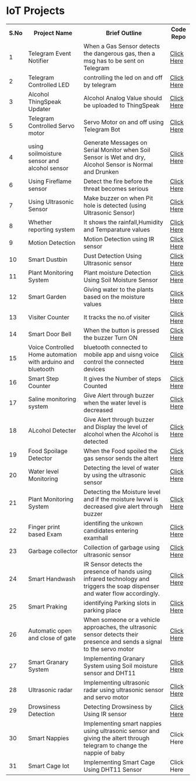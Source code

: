 # IoT Projects

<table>
  <tr>
    <th>S.No</th>
    <th>Project Name</th>
    <th>Brief Outline</th>
    <th>Code Repo</th>
  </tr>
  <tr>
    <td>1</td>
    <td>Telegram Event Notifier</td>
    <td>When a Gas Sensor detects the dangerous gas, then a msg has to be sent on Telegram</td>
    <td><a href="https://github.com/maddydevgits/iot-activities/tree/main/project1">Click Here</a></td>
  </tr>
  <td>2</td>
    <td>Telegram Controlled LED</td>
    <td>controlling the led on and off by telegram</td>
    <td><a href="https://github.com/maddydevgits/iot-activities/tree/main/Project2">Click Here</a></td>
   <tr>
    <td>3</td>
    <td>Alcohol ThingSpeak Updater</td>
    <td>Alcohol Analog Value should be uploaded to ThingSpeak</td>
    <td><a href="https://github.com/maddydevgits/iot-activities/tree/main/Project3">Click Here</a></td>
  </tr>
  <tr>
    <td>5</td>
    <td>Telegram Controlled Servo motor</td>
    <td>Servo Motor on and off using Telegram Bot</td>
    <td><a href="https://github.com/maddydevgits/iot-activities/tree/main/Project5">Click Here</a></td>
  </tr>
  <tr>
    <td>4</td>
    <td>using soilmoisture sensor and alcohol sensor</td>
    <td>Generate Messages on Serial Monitor when Soil Sensor is Wet and dry, Alcohol Sensor is Normal and Drunken</td>
    <td><a href="https://github.com/maddydevgits/iot-activities/blob/main/project4/main.ino">Click Here</a></td>
  </tr>
  <tr>
    <td>6</td>
    <td>Using Fireflame sensor</td>
    <td>Detect the fire before the threat becomes serious</td>
    <td><a href="https://github.com/maddydevgits/iot-activities/blob/main/project6/main.ino">Click Here</a></td>
  </tr>
  <tr>
    <td>7</td>
    <td>Using Ultrasonic Sensor</td>
    <td>Make buzzer on when Pit hole is detected (using Ultrasonic Sensor) </td>
    <td><a href="https://github.com/maddydevgits/iot-activities/blob/main/project7/main.ino">Click Here</a></td>
  </tr>
  <tr>
    <td>8</td>
    <td>Whether reporting system </td>
    <td>It shows the rainfall,Humidity and Temparature values </td>
    <td><a href="https://github.com/maddydevgits/iot-activities/blob/main/project8/main.ino">Click Here</a></td>
  </tr>
  <tr>
    <td>9</td>
    <td>Motion Detection</td>
    <td>Motion Detection using IR sensor </td>
    <td><a href="https://github.com/maddydevgits/iot-activities/blob/main/project9/main.ino">Click Here</a></td>
  </tr>
   <tr>
    <td>10</td>
    <td>Smart Dustbin</td>
    <td>Dust Detection Using Ultrasonic sensor</td>
    <td><a href="https://github.com/maddydevgits/iot-activities/tree/main/project10">Click Here</a></td>
  </tr>
  <tr>
    <td>11</td>
    <td>Plant Monitoring System</td>
    <td>Plant moisture Detection Using Soil Moisture Sensor</td>
    <td><a href="https://github.com/maddydevgits/iot-activities/tree/main/Project11">Click Here</a></td>
  </tr>
  <td>12</td>
    <td>Smart Garden</td>
    <td>Giving water to the plants based on the moisture values</td>
    <td><a href="">Click Here</a></td>
  </tr>
   </tr>
  <td>13</td>
    <td>Visiter Counter</td>
    <td>It tracks the no.of visiter</td>
    <td><a href="https://github.com/maddydevgits/iot-activities/tree/main/Project13">Click Here</a></td>
  </tr>
  <td>14</td>
    <td>Smart Door Bell</td>
    <td>When the button is pressed the buzzer Turn ON</td>
    <td><a href="https://github.com/maddydevgits/iot-activities/tree/main/project14">Click Here</a></td>
  </tr>
   <tr>
  <td>15</td>
    <td>Voice Controlled Home automation with arduino and bluetooth</td>
    <td>bluetooth connected to mobile app and uisng voice control the connected devices</td>
    <td><a href=https://github.com/sudheer1360/wheres-waldo-path-optimization>Click Here</a></td>
  </tr>
   <tr>
  <td>16</td>
    <td>Smart Step Counter</td>
    <td>It gives the Number of steps Counted</td>
    <td><a href="https://github.com/maddydevgits/iot-activities/tree/main/project16" >Click Here</a></td>
  </tr>
  <tr>
  <td>17</td>
    <td>Saline monitoring system</td>
    <td>Give Alert through buzzer when the water level is decreased</td>
    <td><a href=https://github.com/maddydevgits/iot-activities/tree/main/Project17 >Click Here</a></td>
  </tr>
   <td>18</td>
    <td>ALcohol Detecter</td>
    <td>Give Alert through buzzer and Display the level of alcohol when the Alcohol is detected</td>
    <td><a href=https://github.com/maddydevgits/iot-activities/tree/main/Project18h>Click Here</a></td>
  </tr>
</tr>
<tr>
   <td>19</td>
    <td>Food Spoilage Detector</td>
    <td>When the Food spoiled the gas sensor sends the altert</td>
    <td><a href="https://github.com/maddydevgits/iot-activities/tree/main/project19">Click Here</a></td>
  </tr>
  
  <tr>
   <td>20</td>
    <td>Water level Monitoring</td>
    <td>Detecting the level of water by using the ultrasonic sensor</td>
    <td><a href="https://github.com/maddydevgits/iot-activities/tree/main/project20">Click Here</a></td>
  </tr>
  <tr>
  <td>21</td>
  <td>Plant Monitoring System</td>
  <td>Detecting the Moisture level and if the moisture lwvwl is decreased give alert through buzzer</td>
  <td><a href=https://github.com/maddydevgits/iot-activities/tree/main/Project21>Click Here</a></td>
  </tr>
  <tr>
  <td>22</td>
  <td>Finger print based Exam </td>
  <td>identifing the unkown candidates entering examhall</td>
  <td><a href=https://github.com/maddydevgits/iot-activities/tree/main/project22>Click Here</a></td>
  </tr>
  <tr>
  <td>23</td>
  <td>Garbage collector </td>
  <td>Collection of garbage using ultrasonic sensor</td>
  <td><a href ="https://github.com/maddydevgits/iot-activities/tree/main/Project23">Click Here</a></td>
  </tr>
  <tr>
  <td>24</td>
  <td>Smart Handwash</td>
  <td>IR Sensor detects the presence of hands using infrared technology and triggers the soap dispenser and water flow accordingly.</td>
  <td><a href ="https://github.com/maddydevgits/iot-activities/tree/main/project24">Click Here</a></td>
  </tr>
  <tr>
  <td>25</td>
  <td>Smart Praking</td>
  <td>identifying Parking slots in parking place</td>
  <td><a href ="https://github.com/maddydevgits/iot-activities/tree/main/Project25">Click Here</a></td>
  </tr>
  
   <tr>
    <td>26</td>
    <td>Automatic open and close of gate</td>
    <td> When someone or a vehicle approaches, the ultrasonic sensor detects their presence and sends a signal to the servo motor</td>
    <td><a href="https://github.com/maddydevgits/iot-activities/tree/main/project26">Click Here</a></td>
  </tr>
  <tr>
    <td>27</td>
    <td> Smart Granary System</td>
    <td> Implementing Granary System using Soil moisture sensor and DHT11</td>
    <td><a href = "https://github.com/maddydevgits/iot-activities/tree/main/Project%2027">Click Here</a></td>
  </tr>
  <tr>
    <td>28</td>
    <td> Ultrasonic radar</td>
    <td> Implementing ultrasonic radar using ultrasonic sensor and servo motor</td>
    <td><a href ="https://github.com/maddydevgits/iot-activities/tree/main/project28">Click Here</a></td>
  </tr>
  <tr>
    <td>29</td>
    <td> Drowsiness Detection</td>
    <td>Detecting Drowsiness by Using IR sensor</td>
    <td><a href =https://github.com/maddydevgits/iot-activities/tree/main/project%2029>Click Here</a></td>
  </tr>
   <tr>
    <td>30</td>
    <td>Smart Nappies</td>
    <td>Implementing smart nappies using ultrasonic sensor and giving the altert through telegram to change the nappie of baby</td>
    <td><https://github.com/maddydevgits/iot-activities/tree/main/project30>Click Here</a></td>
  </tr>
      
   <tr>
    <td>31</td>
    <td>Smart Cage Iot</td>
    <td>Implementing Smart Cage Using DHT11 Sensor</td>
    <td><https://github.com/maddydevgits/iot-activities/tree/main/project%2029>Click Here</a></td>
  </tr>
</table>

